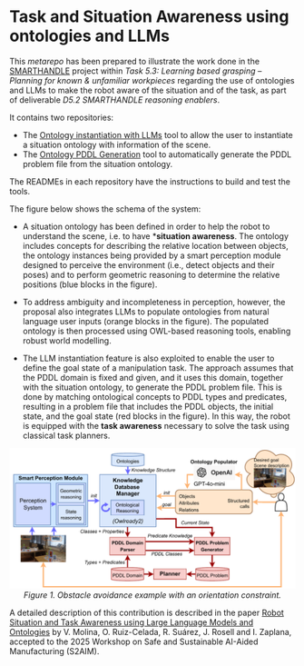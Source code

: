 # Task and Situation Awareness using ontologies and LLMs 

This *metarepo* has been prepared to illustrate the work done in the [SMARTHANDLE](https://smarthandle-project.eu/) project within *Task 5.3: Learning based grasping – Planning for known & unfamiliar workpieces* regarding the use of ontologies and LLMs to make the robot aware of the situation and of the task, as part of deliverable *D5.2 SMARTHANDLE reasoning enablers*.

It contains two repositories:

- The [Ontology instantiation with LLMs](https://github.com/iocroblab/Ontology_population_paper) tool to allow the user to instantiate a situation ontology with information of the scene.
- The [Ontology PDDL Generation](https://github.com/iocroblab/ontology-pddl-generation) tool to automatically generate the PDDL problem file from the situation ontology.

The READMEs in each repository have the instructions to build and test the tools.

The figure below shows the schema of the system:

- A situation ontology has been defined in order to help the robot to understand the scene, i.e. to have ***situation awareness**. The ontology includes concepts for describing the relative location between objects, the ontology instances being provided by a smart perception module designed to perceive the environment (i.e., detect objects and their poses) and to perform geometric reasoning to determine the relative positions (blue blocks in the figure). 
- To address ambiguity and incompleteness in perception, however, the proposal also integrates LLMs to populate ontologies from natural language user inputs (orange blocks in the figure). The populated ontology is then processed using OWL-based reasoning tools, enabling robust world modelling.

- The LLM instantiation feature is also exploited to enable the user to define the goal state of a manipulation task. The approach assumes that the PDDL domain is fixed and given, and it uses this domain, together with the situation ontology, to generate the PDDL problem file. This is done by matching ontological concepts to PDDL types and predicates, resulting in a problem file that includes the PDDL objects, the initial state, and the goal state (red blocks in the figure). In this way, the robot is equipped with the **task awareness** necessary to solve the task using classical task planners. 

<p align="center">
  <img src="docs/onto-llm.png" width="700"/>
  <br>
  <em>Figure 1. Obstacle avoidance example with an orientation constraint.</em>
</p>

A detailed description of this contribution is described in the paper [Robot Situation and Task Awareness using Large Language Models and Ontologies](docs/LLM_Onto_paper.pdf) by V. Molina, O. Ruiz-Celada, R. Suárez, J. Rosell and I. Zaplana, accepted to the 2025 Workshop on Safe and Sustainable AI-Aided Manufacturing (S2AIM).
